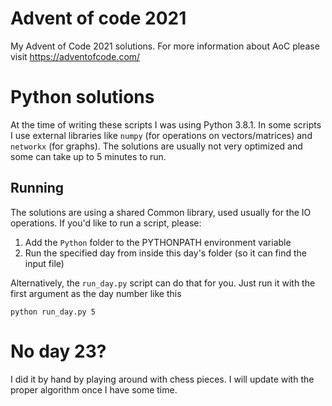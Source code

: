 # Advent of code 2021
My Advent of Code 2021 solutions. For more information about AoC please visit https://adventofcode.com/

# Python solutions
At the time of writing these scripts I was using Python 3.8.1. In some scripts I use external libraries like `numpy` (for operations on vectors/matrices) and `networkx` (for graphs). The solutions are usually not very optimized and some can take up to 5 minutes to run.

## Running
The solutions are using a shared Common library, used usually for the IO operations. If you'd like to run a script, please:

1. Add the `Python` folder to the PYTHONPATH environment variable
2. Run the specified day from inside this day's folder (so it can find the input file)

Alternatively, the `run_day.py` script can do that for you. Just run it with the first argument as the day number like this
```
python run_day.py 5
```

# No day 23?
I did it by hand by playing around with chess pieces. I will update with the proper algorithm once I have some time.